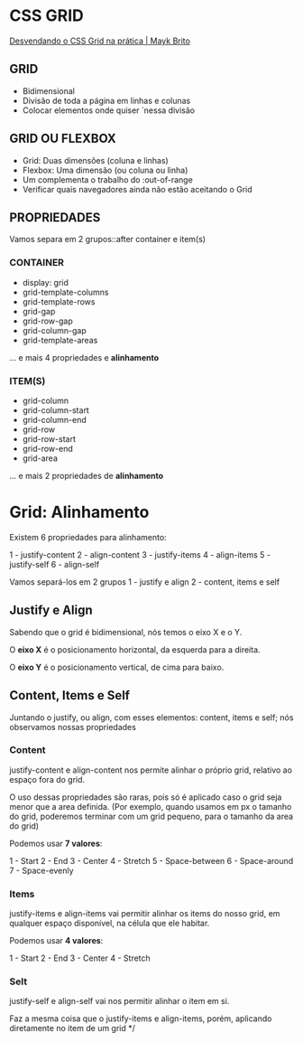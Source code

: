 # CSS GRID

[Desvendando o CSS Grid na prática | Mayk Brito](https://www.youtube.com/watch?v=HN1UjzRSdBk)

## GRID

- Bidimensional
- Divisão de toda a página em linhas e colunas
- Colocar elementos onde quiser `nessa divisão

## GRID OU FLEXBOX

- Grid: Duas dimensões (coluna e linhas)
- Flexbox: Uma dimensão (ou coluna ou linha)
- Um complementa o trabalho do :out-of-range
- Verificar quais navegadores ainda não estão aceitando o Grid

## PROPRIEDADES

Vamos separa em 2 grupos::after
container e item(s)

### CONTAINER

- display: grid
- grid-template-columns
- grid-template-rows
- grid-gap
 - grid-row-gap
 - grid-column-gap
- grid-template-areas

... e mais 4 propriedades e  **alinhamento**

### ITEM(S)

- grid-column
 - grid-column-start
 - grid-column-end
- grid-row
 - grid-row-start
 - grid-row-end
- grid-area

... e mais 2 propriedades de **alinhamento**

# Grid: Alinhamento

Existem 6 propriedades para alinhamento:

1 - justify-content
2 - align-content
3 - justify-items
4 - align-items
5 - justify-self
6 - align-self

Vamos separá-los em 2 grupos
1 - justify e align
2 - content, items e self

## Justify e Align

Sabendo que o grid é bidimensional, nós temos o eixo X e o Y.

O **eixo X** é o posicionamento horizontal, da esquerda para a direita.

O **eixo Y** é o posicionamento vertical, de cima para baixo.

## Content, Items e Self

Juntando o justify, ou align, com esses elementos: content, items e self; nós observamos nossas propriedades

### Content

justify-content e align-content nos permite alinhar o próprio grid, relativo ao espaço fora do grid.

O uso dessas propriedades são raras, pois só é aplicado caso o grid seja menor que a area definida.
(Por exemplo, quando usamos em px o tamanho do grid, poderemos terminar com um grid pequeno, para o tamanho da area do grid)

Podemos usar **7 valores**:

1 - Start
2 - End
3 - Center
4 - Stretch
5 - Space-between
6 - Space-around
7 - Space-evenly

### Items

justify-items e align-items vai permitir alinhar os items do nosso grid, em qualquer espaço disponível, na célula que ele habitar.

Podemos usar **4 valores**:

1 - Start
2 - End
3 - Center
4 - Stretch

### Selt

justify-self e align-self vai nos permitir alinhar o item em si.

Faz a mesma coisa que o justify-items e align-items, porém, aplicando diretamente no item de um grid
*/
